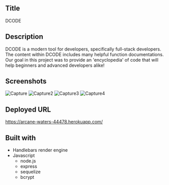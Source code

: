 ## Title
DCODE

## Description
DCODE is a modern tool for developers, specifically full-stack developers. The content within DCODE includes many helpful function documentations. Our goal in this project was to provide an 'encyclopedia' of code that will help beginners and advanced developers alike!

## Screenshots
![Capture](https://user-images.githubusercontent.com/20080981/112820406-1df19880-90cd-11eb-9e45-dda4d8e60f6d.PNG)
![Capture2](https://user-images.githubusercontent.com/20080981/112820423-20ec8900-90cd-11eb-8b7e-6a4a5150388f.PNG)
![Capture3](https://user-images.githubusercontent.com/20080981/112820428-21851f80-90cd-11eb-8bbc-c83e28435f91.PNG)
![Capture4](https://user-images.githubusercontent.com/20080981/112820433-22b64c80-90cd-11eb-8fea-9dd8257ad23f.PNG)

## Deployed URL
https://arcane-waters-44478.herokuapp.com/

## Built with
- Handlebars render engine
- Javascript
  - node.js
  - express
  - sequelize
  - bcrypt
